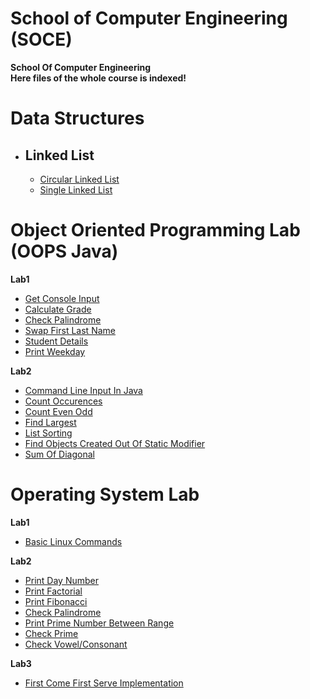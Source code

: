 # School of Computer Engineering (SOCE)
**School Of Computer Engineering**<br/>
**Here files of the whole course is indexed!**

# Data Structures

* <h2>Linked List </h2>

    * [Circular Linked List](https://github.com/adityaxanand/SOCE/blob/main/Data%20Structures/circularLinkedList.c) <br/>
    * [Single Linked List](https://github.com/adityaxanand/SOCE/blob/main/Data%20Structures/singleLinkedList.c) <br/>

# Object Oriented Programming Lab (OOPS Java)

**Lab1**

* [Get Console Input](https://github.com/adityaxanand/SOCE/blob/main/OOPS%20Java%20Lab/Lab1/getConsoleInputExample.java) <br/>
* [Calculate Grade](https://github.com/adityaxanand/SOCE/blob/main/OOPS%20Java%20Lab/Lab1/grade.java) <br/>
* [Check Palindrome](https://github.com/adityaxanand/SOCE/blob/main/OOPS%20Java%20Lab/Lab1/palindromeCheck.java) <br/>
* [Swap First Last Name](https://github.com/adityaxanand/SOCE/blob/main/OOPS%20Java%20Lab/Lab1/printName.java) <br/>
* [Student Details](https://github.com/adityaxanand/SOCE/blob/main/OOPS%20Java%20Lab/Lab1/student.java) <br/>
* [Print Weekday](https://github.com/adityaxanand/SOCE/blob/main/OOPS%20Java%20Lab/Lab1/weekday.java) <br/>

**Lab2**

* [Command Line Input In Java](https://github.com/adityaxanand/SOCE/blob/main/OOPS%20Java%20Lab/Lab2/commandLineDemo.java) <br/>
* [Count Occurences](https://github.com/adityaxanand/SOCE/blob/main/OOPS%20Java%20Lab/Lab2/countOccurences.java) <br/>
* [Count Even Odd](https://github.com/adityaxanand/SOCE/blob/main/OOPS%20Java%20Lab/Lab2/evenOdd.java) <br/>
* [Find Largest](https://github.com/adityaxanand/SOCE/blob/main/OOPS%20Java%20Lab/Lab2/largestNumber.java) <br/>
* [List Sorting](https://github.com/adityaxanand/SOCE/blob/main/OOPS%20Java%20Lab/Lab2/sortList.java) <br/>
* [Find Objects Created Out Of Static Modifier](https://github.com/adityaxanand/SOCE/blob/main/OOPS%20Java%20Lab/Lab2/staticModifier.java) <br/>
* [Sum Of Diagonal](https://github.com/adityaxanand/SOCE/blob/main/OOPS%20Java%20Lab/Lab2/sumDiagonal.java) <br/>



# Operating System Lab

**Lab1**

* [Basic Linux Commands](https://github.com/adityaxanand/SOCE/blob/main/OS%20Lab/Lab1/Basic%20Linux%20Commands.txt) <br/>

**Lab2**

* [Print Day Number](https://github.com/adityaxanand/SOCE/blob/main/OS%20Lab/Lab2/day_number.sh) <br/>
* [Print Factorial](https://github.com/adityaxanand/SOCE/blob/main/OS%20Lab/Lab2/factorial.sh) <br/>
* [Print Fibonacci](https://github.com/adityaxanand/SOCE/blob/main/OS%20Lab/Lab2/fibonacci.sh) <br/>
* [Check Palindrome](https://github.com/adityaxanand/SOCE/blob/main/OS%20Lab/Lab2/palindrome.sh) <br/>
* [Print Prime Number Between Range](https://github.com/adityaxanand/SOCE/blob/main/OS%20Lab/Lab2/prime_in_range.sh) <br/>
* [Check Prime](https://github.com/adityaxanand/SOCE/blob/main/OS%20Lab/Lab2/prime.sh) <br/>
* [Check Vowel/Consonant](https://github.com/adityaxanand/SOCE/blob/main/OS%20Lab/Lab2/vowel_consonant.sh) <br/>

**Lab3**

* [First Come First Serve Implementation](https://github.com/adityaxanand/SOCE/blob/main/OS%20Lab/Lab3/fcfs.sh) <br/>